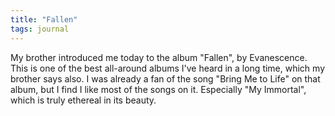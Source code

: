 ```yaml
---
title: "Fallen"
tags: journal
---
```


My brother introduced me today to the album "Fallen", by Evanescence.
This is one of the best all-around albums I've heard in a long time,
which my brother says also.  I was already a fan of the song "Bring Me
to Life" on that album, but I find I like most of the songs on it.
Especially "My Immortal", which is truly ethereal in its beauty.


